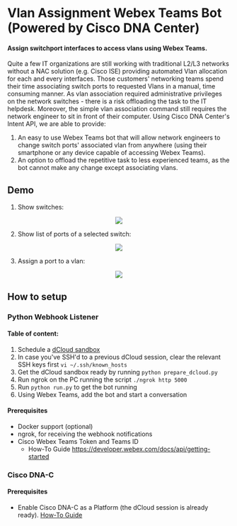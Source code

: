 # Vlan Assignment Webex Teams Bot (Powered by Cisco DNA Center)
#### Assign switchport interfaces to access vlans using Webex Teams.
Quite a few IT organizations are still working with traditional L2/L3 networks without a NAC solution (e.g. Cisco ISE) providing automated Vlan allocation for each and every interfaces.
Those customers' networking teams spend their time associating switch ports to requested Vlans in a manual, time consuming manner. As vlan association required administrative privileges on the network switches - there is a risk offloading the task to the IT helpdesk. Moreover, the simple vlan association command still requires the network engineer to sit in front of their computer.
Using Cisco DNA Center's Intent API, we are able to provide:
1. An easy to use Webex Teams bot that will allow network engineers to change switch ports' associated vlan from anywhere (using their smartphone or any device capable of accessing Webex Teams).
2. An option to offload the repetitive task to less experienced teams, as the bot cannot make any change except associating vlans.

## Demo

1. Show switches:
<p align="center"><img src="img/Show_switches.gif"></p>

2. Show list of ports of a selected switch:
<p align="center"><img src="img/Show_ports.gif"></p>

3. Assign a port to a vlan:
<p align="center"><img src="img/Assign_ports.gif"></p>

## How to setup
### Python Webhook Listener
#### Table of content:
1. Schedule a <a href=https://dcloud2-rtp.cisco.com/content/demo/701284>dCloud sandbox</a>
2. In case you've SSH'd to a previous dCloud session, clear the relevant SSH keys first `vi ~/.ssh/known_hosts`
2. Get the dCloud sandbox ready by running `python prepare_dcloud.py`
3. Run ngrok on the PC running the script `./ngrok http 5000`
4. Run `python run.py` to get the bot running
5. Using Webex Teams, add the bot and start a conversation

#### Prerequisites
* Docker support (optional)
* ngrok, for receiving the webhook notifications
* Cisco Webex Teams Token and Teams ID
	- How-To Guide https://developer.webex.com/docs/api/getting-started

### Cisco DNA-C
#### Prerequisites
* Enable Cisco DNA-C as a Platform (the dCloud session is already ready). [How-To Guide](https://www.cisco.com/c/en/us/td/docs/cloud-systems-management/network-automation-and-management/dna-center-platform/1-3-3-0/user_guide/b_dnac_platform_ug_1_3_3_0/b_dnac_platform_ug_1_3_3_0_chapter_010.html)
